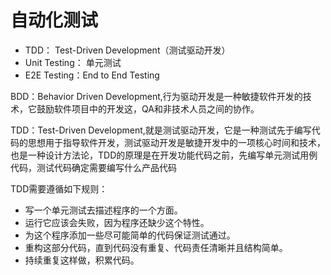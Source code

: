 # 自动化测试

- TDD： Test-Driven Development（测试驱动开发）
- Unit Testing： 单元测试
- E2E Testing：End to End Testing


BDD：Behavior Driven Development,行为驱动开发是一种敏捷软件开发的技术，它鼓励软件项目中的开发这，QA和非技术人员之间的协作。

TDD：Test-Driven Development,就是测试驱动开发，它是一种测试先于编写代码的思想用于指导软件开发，测试驱动开发是敏捷开发中的一项核心时间和技术，也是一种设计方法论，TDD的原理是在开发功能代码之前，先编写单元测试用例代码，测试代码确定需要编写什么产品代码


TDD需要遵循如下规则：

- 写一个单元测试去描述程序的一个方面。
- 运行它应该会失败，因为程序还缺少这个特性。
- 为这个程序添加一些尽可能简单的代码保证测试通过。
- 重构这部分代码，直到代码没有重复、代码责任清晰并且结构简单。
- 持续重复这样做，积累代码。





